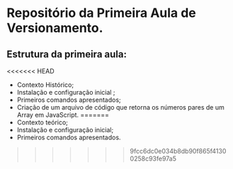 # Repositório da Primeira Aula de Versionamento. 


## Estrutura da primeira aula:

<<<<<<< HEAD
- Contexto Histórico;
- Instalação e configuração inicial ;
- Primeiros comandos apresentados;
- Criação de um arquivo de código que retorna os números pares de um Array em JavaScript.
=======
- Contexto teórico;
- Instalação e configuração inicial;
- Primeiros comandos apresentados.


>>>>>>> 9fcc6dc0e034b8db90f865f41300258c93fe97a5
